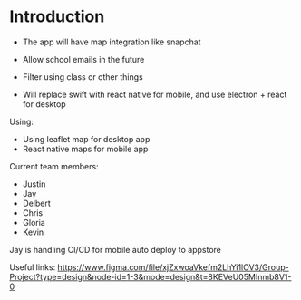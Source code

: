# Introduction
- The app will have map integration like snapchat
- Allow school emails in the future
- Filter using class or other things


- Will replace swift with react native for mobile, and use electron + react for desktop


Using:
- Using leaflet map for desktop app
- React native maps for mobile app


Current team members:
- Justin
- Jay
- Delbert
- Chris
- Gloria
- Kevin


Jay is handling CI/CD for mobile auto deploy to appstore

Useful links:
https://www.figma.com/file/xjZxwoaVkefm2LhYi1lOV3/Group-Project?type=design&node-id=1-3&mode=design&t=8KEVeU05MInmb8V1-0
